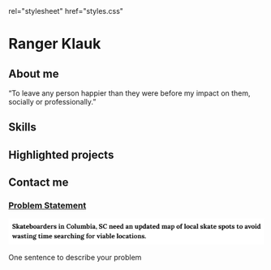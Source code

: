 <!DOCTYPE html>
<html>
	<head>
		<title> CSCE 190: Robert Baily</title>
		<link> rel="stylesheet" href="styles.css"</link>
	</head>
	<body>
		<h1>Ranger Klauk</h1>
		<div class="about">
			<h2>About me</h2>
			<p>“To leave any person happier than they were before my impact on them, socially or professionally.”</p>
		</div>
		<div class="skills">
			<h2>Skills</h2>
		</div>
		<div class="projects">
			<h2>Highlighted projects</h2>
		</div>
		<div class="contact">
			<h2>Contact me</h2>
		</div>
		<div class = "projects">
			<section class="project">
			<a href="files/statement.pdf"><h3>Problem Statement</h3></a>
			<a href="files/statement.pdf"><img src="images/problem.png"></a>
			<p>One sentence to describe your problem</p>
			</section>
			</div>
	</body>
</html>